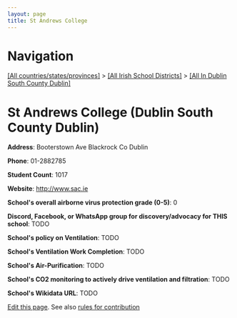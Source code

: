 ```yaml
---
layout: page
title: St Andrews College
---
```

# Navigation

[[All countries/states/provinces]](../../..) > [[All Irish School Districts]](../..) > [[All In Dublin South County Dublin]](..)

# St Andrews College (Dublin South County Dublin)

**Address**: Booterstown Ave Blackrock Co Dublin

**Phone**: 01-2882785

**Student Count**: 1017

**Website**: <http://www.sac.ie>

**School's overall airborne virus protection grade (0-5)**: 0

**Discord, Facebook, or WhatsApp group for discovery/advocacy for THIS school**: TODO

**School's policy on Ventilation**: TODO

**School's Ventilation Work Completion**: TODO

**School's Air-Purification**: TODO

**School's CO2 monitoring to actively drive ventilation and filtration**: TODO

**School's Wikidata URL**: TODO


[Edit this page](https://github.com/ventilate-schools/Ireland/edit/main/./Dublin_South_County_Dublin/St_Andrews_College.md). See also [rules for contribution](../../../contribution-rules/)